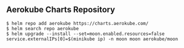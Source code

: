 ## Aerokube Charts Repository

```
$ helm repo add aerokube https://charts.aerokube.com/
$ helm search repo aerokube
$ helm upgrade --install --set=moon.enabled.resources=false service.externalIPs[0]=$(minikube ip) -n moon moon aerokube/moon
```
